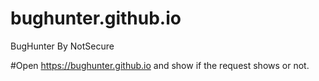 # bughunter.github.io
BugHunter By NotSecure

#Open https://bughunter.github.io
and show if the request shows or not.
